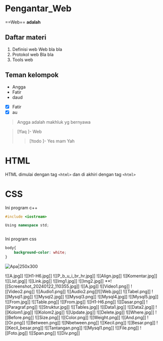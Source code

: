 # Pengantar_Web 
==Web== **adalah** 
## Daftar materi
1. Definisi web
	Web bla bla
2. Protokol web
	Bla bla
3. Tools web
## Teman kelompok
- Angga
- Fatir
- daud 
- [x] Fatir
- [x] au
> Angga adalah makhluk yg bernyawa

> [!faq ]- Web
> > [!todo ]- Yes mam
> >  Yah



# HTML
HTML dimulai dengan tag `<html>` dan di akhiri dengan tag `<html>`


# CSS
Ini program c++
```c++
#include <iostream>

Using namespace std;



```
 Ini program css
```css
body{
	background-color: white;
}
```

![Apa|250x300](Apa.jpg)

![[A.jpg]]
![[H1-H6.jpg]]
![[P_b_u_i_br_hr.jpg]]
![[Align.jpg]]
![[Komentar.jpg]]
![[List.jpg]]
![[Link.jpg]]
![[Img1.jpg]]
![[Img2.jpg]]
**![[Screenshot_20240122_110355.jpg]]
![[A.jpg]]
![[Video1.png]]
![[Video2.png]]
![[Audio1.png]]
![[Audio2.png]]![[Web.jpg]]
![[Tabel.png]]
![[Mysql1.jpg]]
![[Mysql2.jpg]]
![[Mysql3.png]]
![[Mysql4.jpg]]
![[Mysql5.jpg]]
![[From.jpg]]
![[Table.png]]
![[From.jpg]]
![[H1-H6.png]]
![[Dasar.png]]
![[Paragraf.png]]
![[Struktur.jpg]]
![[Tables.jpg]]
![[Data1.jpg]]
![[Data2.jpg]]
![[Kolom1.jpg]]
![[Kolom2.jpg]]
![[Update.jpg]]
![[Delete.jpg]]
![[Where.jpg]]
![[Before.png]]
![[Size.png]]
![[Color.png]]
![[Weight.png]]
![[And.png]]
![[Or.png]]
![[Between.png]]
![[Nbetween.png]]
![[Kecil.png]]
![[Besar.png]]
![[Kecil_besar.png]]
![[Tantangan.png]]
![[Mysql1.png]]
![[File.png]]
![[Foto.jpg]]
![[Span.png]]
![[Div.png]]



















